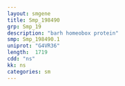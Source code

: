 ```yaml
---
layout: smgene
title: Smp_198490
grp: Smp_19
description: "barh homeobox protein"
smp: Smp_198490.1
uniprot: "G4VR36"
length:  1719
cdd: "ns"
kk: ns
categories: sm
---
```

